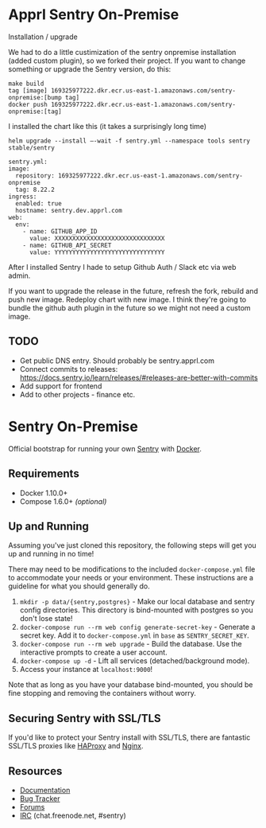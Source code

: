 # Apprl Sentry On-Premise

Installation / upgrade

We had to do a little custimization of the sentry onpremise installation (added custom plugin), so we forked their project.
If you want to change something or upgrade the Sentry version, do this:
```
make build
tag [image] 169325977222.dkr.ecr.us-east-1.amazonaws.com/sentry-onpremise:[bump tag]
docker push 169325977222.dkr.ecr.us-east-1.amazonaws.com/sentry-onpremise:[tag]
```

I installed the chart like this (it takes a surprisingly long time)
```
helm upgrade --install —-wait -f sentry.yml --namespace tools sentry stable/sentry
```

```
sentry.yml:
image:
  repository: 169325977222.dkr.ecr.us-east-1.amazonaws.com/sentry-onpremise
  tag: 8.22.2
ingress:
  enabled: true
  hostname: sentry.dev.apprl.com
web:
  env:
    - name: GITHUB_APP_ID
      value: XXXXXXXXXXXXXXXXXXXXXXXXXXXXXXX
    - name: GITHUB_API_SECRET
      value: YYYYYYYYYYYYYYYYYYYYYYYYYYYYYYY
```


After I installed Sentry I hade to setup Github Auth / Slack etc via web admin.

If you want to upgrade the release in the future, refresh the fork, rebuild and push new image. Redeploy chart with new image.
I think they're going to bundle the  github auth plugin in the future so we might not need a custom image.

## TODO
* Get public DNS entry. Should probably be sentry.apprl.com
* Connect commits to releases:
https://docs.sentry.io/learn/releases/#releases-are-better-with-commits
* Add support for frontend
* Add to other projects - finance etc.




# Sentry On-Premise

Official bootstrap for running your own [Sentry](https://sentry.io/) with [Docker](https://www.docker.com/).

## Requirements

 * Docker 1.10.0+
 * Compose 1.6.0+ _(optional)_

## Up and Running

Assuming you've just cloned this repository, the following steps
will get you up and running in no time!

There may need to be modifications to the included `docker-compose.yml` file to accommodate your needs or your environment. These instructions are a guideline for what you should generally do.

1. `mkdir -p data/{sentry,postgres}` - Make our local database and sentry config directories.
    This directory is bind-mounted with postgres so you don't lose state!
2. `docker-compose run --rm web config generate-secret-key` - Generate a secret key.
    Add it to `docker-compose.yml` in `base` as `SENTRY_SECRET_KEY`.
3. `docker-compose run --rm web upgrade` - Build the database.
    Use the interactive prompts to create a user account.
4. `docker-compose up -d` - Lift all services (detached/background mode).
5. Access your instance at `localhost:9000`!

Note that as long as you have your database bind-mounted, you should
be fine stopping and removing the containers without worry.

## Securing Sentry with SSL/TLS

If you'd like to protect your Sentry install with SSL/TLS, there are
fantastic SSL/TLS proxies like [HAProxy](http://www.haproxy.org/)
and [Nginx](http://nginx.org/).

## Resources

 * [Documentation](https://docs.sentry.io/server/installation/docker/)
 * [Bug Tracker](https://github.com/getsentry/onpremise)
 * [Forums](https://forum.sentry.io/c/on-premise)
 * [IRC](irc://chat.freenode.net/sentry) (chat.freenode.net, #sentry)
